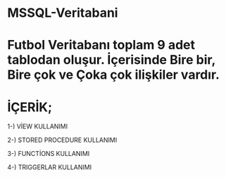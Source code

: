 # MSSQL-Veritabani

# Futbol Veritabanı toplam 9 adet tablodan oluşur. İçerisinde Bire bir, Bire çok ve Çoka çok ilişkiler vardır.

# İÇERİK;

1-) VİEW KULLANIMI

2-) STORED PROCEDURE KULLANIMI

3-) FUNCTİONS KULLANIMI

4-) TRIGGERLAR KULLANIMI
